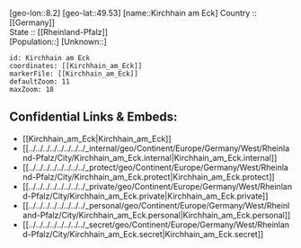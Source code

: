 ﻿---
location: [49.53,8.2] 
mapzoom: [7,12] 
mapmarker: city 
type: City
tags:
- geo/City


SpocWebEntityId: 31441
isDeleted: false
confidential: public

---
[geo-lon::8.2] 
[geo-lat::49.53] 
[name::Kirchhain am Eck] 
Country :: [[Germany]]  
State :: [[Rheinland-Pfalz]]  
[Population::] 
[Unknown::] 


```leaflet
id: Kirchhain am Eck
coordinates: [[Kirchhain_am_Eck]] 
markerFile: [[Kirchhain_am_Eck]] 
defaultZoom: 11 
maxZoom: 18
```


## Confidential Links & Embeds: 
- [[Kirchhain_am_Eck|Kirchhain_am_Eck]]  
- [[../../../../../../../../_internal/geo/Continent/Europe/Germany/West/Rheinland-Pfalz/City/Kirchhain_am_Eck.internal|Kirchhain_am_Eck.internal]] 
- [[../../../../../../../../_protect/geo/Continent/Europe/Germany/West/Rheinland-Pfalz/City/Kirchhain_am_Eck.protect|Kirchhain_am_Eck.protect]] 
- [[../../../../../../../../_private/geo/Continent/Europe/Germany/West/Rheinland-Pfalz/City/Kirchhain_am_Eck.private|Kirchhain_am_Eck.private]] 
- [[../../../../../../../../_personal/geo/Continent/Europe/Germany/West/Rheinland-Pfalz/City/Kirchhain_am_Eck.personal|Kirchhain_am_Eck.personal]] 
- [[../../../../../../../../_secret/geo/Continent/Europe/Germany/West/Rheinland-Pfalz/City/Kirchhain_am_Eck.secret|Kirchhain_am_Eck.secret]] 
